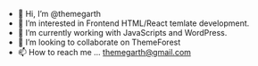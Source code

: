 - 👋 Hi, I’m @themegarth
- 👀 I’m interested in Frontend HTML/React temlate development.
- 🌱 I’m currently working with JavaScripts and WordPress.
- 💞️ I’m looking to collaborate on ThemeForest
- 📫 How to reach me ... themegarth@gmail.com

<!---
themegarth/themegarth is a ✨ special ✨ repository because its `README.md` (this file) appears on your GitHub profile.
You can click the Preview link to take a look at your changes.
--->
